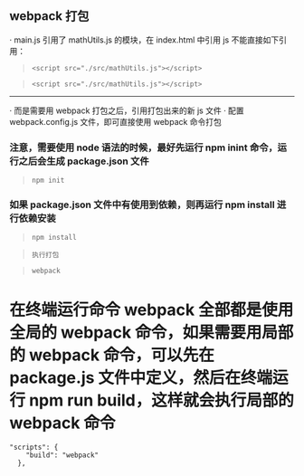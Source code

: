 ## webpack 打包

· main.js 引用了 mathUtils.js 的模块，在 index.html 中引用 js 不能直接如下引用：

> `<script src="./src/mathUtils.js"></script>`

> `<script src="./src/mathUtils.js"></script>`

---

· 而是需要用 webpack 打包之后，引用打包出来的新 js 文件
· 配置 webpack.config.js 文件，即可直接使用 webpack 命令打包

### 注意，需要使用 node 语法的时候，最好先运行 npm inint 命令，运行之后会生成 package.json 文件

> `npm init`

### 如果 package.json 文件中有使用到依赖，则再运行 npm install 进行依赖安装

> `npm install`

> `执行打包`

> `webpack`

# 在终端运行命令 webpack 全部都是使用全局的 webpack 命令，如果需要用局部的 webpack 命令，可以先在 package.js 文件中定义，然后在终端运行 npm run build，这样就会执行局部的 webpack 命令

```
"scripts": {
    "build": "webpack"
  },
```
